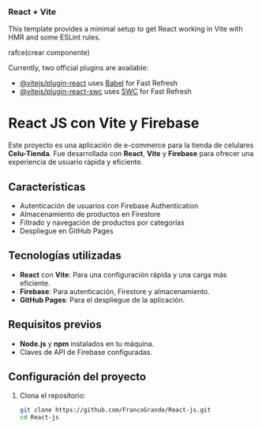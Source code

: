 ### React + Vite

This template provides a minimal setup to get React working in Vite with HMR and some ESLint rules.

rafce(crear componente)

Currently, two official plugins are available:

- [@vitejs/plugin-react](https://github.com/vitejs/vite-plugin-react/blob/main/packages/plugin-react/README.md) uses [Babel](https://babeljs.io/) for Fast Refresh
- [@vitejs/plugin-react-swc](https://github.com/vitejs/vite-plugin-react-swc) uses [SWC](https://swc.rs/) for Fast Refresh


# React JS con Vite y Firebase

Este proyecto es una aplicación de e-commerce para la tienda de celulares **Celu-Tienda**. Fue desarrollada con **React**, **Vite** y **Firebase** para ofrecer una experiencia de usuario rápida y eficiente.

## Características

- Autenticación de usuarios con Firebase Authentication
- Almacenamiento de productos en Firestore
- Filtrado y navegación de productos por categorías
- Despliegue en GitHub Pages

## Tecnologías utilizadas

- **React** con **Vite**: Para una configuración rápida y una carga más eficiente.
- **Firebase**: Para autenticación, Firestore y almacenamiento.
- **GitHub Pages**: Para el despliegue de la aplicación.

## Requisitos previos

- **Node.js** y **npm** instalados en tu máquina.
- Claves de API de Firebase configuradas.

## Configuración del proyecto

1. Clona el repositorio:

   ```bash
   git clone https://github.com/FrancoGrande/React-js.git
   cd React-js


